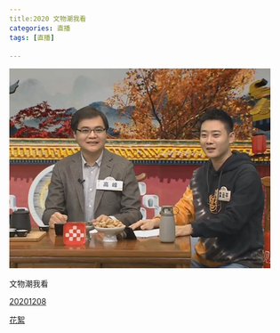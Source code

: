 ```yaml
---
title:2020 文物潮我看
categories: 直播
tags: [直播]

---
```


![](https://raw.githubusercontent.com/rhenginium/image/main/20210324223804.png)

文物潮我看

[20201208](https://www.bilibili.com/video/BV1Wf4y1i7mb) 

[花絮](https://weibo.com/6168303963/JxwfpBUw0?type=comment)

